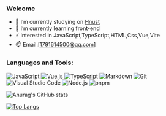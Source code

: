 ### Welcome

- 🔭 I’m currently studying on [Hnust](https://www.hnust.edu.cn/)
- 🌱 I’m currently learning front-end
- ⚡ Interested in JavaScript,TypeScript,HTML,Css,Vue,Vite
- 📫 Email:[1791614500@qq.com]

### Languages and Tools:

![JavaScript](https://img.shields.io/badge/JavaScript-F7DF1E?style=flat-square&logo=JavaScript&logoColor=white)
![Vue.js](https://img.shields.io/badge/Vue.js-4FC08D?style=flat-square&logo=Vue.js&logoColor=white)
![TypeScript](https://img.shields.io/badge/TypeScript-2f74c0?style=flat-square&logo=TypeScript&logoColor=white)
![Markdown](https://img.shields.io/badge/MarkDown-2C8EBB?style=flat-square&logo=Markdown&logoColor=white)
![Git](https://img.shields.io/badge/Git-F05032?style=flat-square&logo=Git&logoColor=white)
![Visual Studio Code](https://img.shields.io/badge/Visual_Studio_Code-23aaf2?style=flat-square&logo=Visual-Studio-Code&logoColor=white)
![Node.js](https://img.shields.io/badge/Node.js-339933?style=flat-square&logo=Node.js&logoColor=white)
![pnpm](https://img.shields.io/badge/pnpm-f69220?style=flat-square&logo=pnpm&logoColor=white)


![Anurag's GitHub stats](https://github-readme-stats.vercel.app/api?username=Resuragam&show_icons=true&theme=tokyonight)



[![Top Langs](https://github-readme-stats.vercel.app/api/top-langs/?username=Resuragam&layout=compact)](https://github.com/anuraghazra/github-readme-stats)




